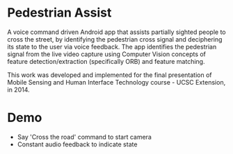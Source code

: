 # Pedestrian Assist
A voice command driven Android app that assists partially sighted people to cross the street, by identifying the pedestrian cross signal and deciphering its state to the user via voice feedback. The app identifies the pedestrian signal from the live video capture using Computer Vision concepts of feature detection/extraction (specifically ORB) and feature matching.

This work was developed and implemented for the final presentation of Mobile Sensing and Human Interface Technology course - UCSC Extension, in 2014. 

# Demo
* Say 'Cross the road' command to start camera
* Constant audio feedback to indicate state

